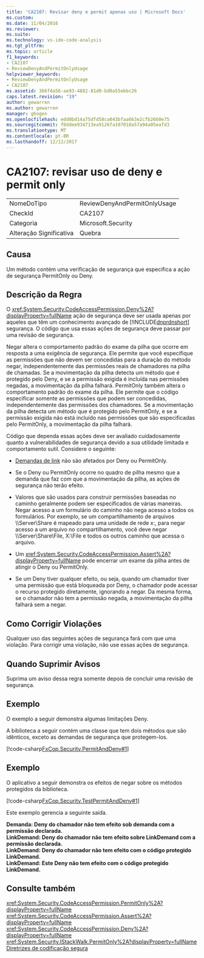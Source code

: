 ```yaml
---
title: 'CA2107: Revisar deny e permit apenas uso | Microsoft Docs'
ms.custom: 
ms.date: 11/04/2016
ms.reviewer: 
ms.suite: 
ms.technology: vs-ide-code-analysis
ms.tgt_pltfrm: 
ms.topic: article
f1_keywords:
- CA2107
- ReviewDenyAndPermitOnlyUsage
helpviewer_keywords:
- ReviewDenyAndPermitOnlyUsage
- CA2107
ms.assetid: 366f4a56-ae93-4882-81d0-bd0a55ebbc26
caps.latest.revision: "19"
author: gewarren
ms.author: gewarren
manager: ghogen
ms.openlocfilehash: edd0bd14a75dfd58ca043bfaa663e2cfb2660e75
ms.sourcegitcommit: f0ddee934713ea9126fa107018a57a94a05eafd3
ms.translationtype: MT
ms.contentlocale: pt-BR
ms.lasthandoff: 12/12/2017
---
```

# <a name="ca2107-review-deny-and-permit-only-usage"></a>CA2107: revisar uso de deny e permit only
|||  
|-|-|  
|NomeDoTipo|ReviewDenyAndPermitOnlyUsage|  
|CheckId|CA2107|  
|Categoria|Microsoft.Security|  
|Alteração Significativa|Quebra|  
  
## <a name="cause"></a>Causa  
 Um método contém uma verificação de segurança que especifica a ação de segurança PermitOnly ou Deny.  
  
## <a name="rule-description"></a>Descrição da Regra  
 O <xref:System.Security.CodeAccessPermission.Deny%2A?displayProperty=fullName> ação de segurança deve ser usada apenas por aqueles que têm um conhecimento avançado de [!INCLUDE[dnprdnshort](../code-quality/includes/dnprdnshort_md.md)] segurança. O código que usa essas ações de segurança deve passar por uma revisão de segurança.  
  
 Negar altera o comportamento padrão do exame da pilha que ocorre em resposta a uma exigência de segurança. Ele permite que você especifique as permissões que não devem ser concedidas para a duração do método negar, independentemente das permissões reais de chamadores na pilha de chamadas. Se a movimentação da pilha detecta um método que é protegido pelo Deny, e se a permissão exigida é incluída nas permissões negadas, a movimentação da pilha falhará. PermitOnly também altera o comportamento padrão do exame da pilha. Ele permite que o código especificar somente as permissões que podem ser concedidas, independentemente das permissões dos chamadores. Se a movimentação da pilha detecta um método que é protegido pelo PermitOnly, e se a permissão exigida não está incluído nas permissões que são especificadas pelo PermitOnly, a movimentação da pilha falhará.  
  
 Código que dependa essas ações deve ser avaliado cuidadosamente quanto a vulnerabilidades de segurança devido a sua utilidade limitada e comportamento sutil. Considere o seguinte:  
  
-   [Demandas de link](/dotnet/framework/misc/link-demands) não são afetados por Deny ou PermitOnly.  
  
-   Se o Deny ou PermitOnly ocorre no quadro de pilha mesmo que a demanda que faz com que a movimentação da pilha, as ações de segurança não terão efeito.  
  
-   Valores que são usados para construir permissões baseadas no caminho geralmente podem ser especificados de várias maneiras. Negar acesso a um formulário do caminho não nega acesso a todos os formulários. Por exemplo, se um compartilhamento de arquivos \\\Server\Share é mapeado para uma unidade de rede x:, para negar acesso a um arquivo no compartilhamento, você deve negar \\\Server\Share\File, X:\File e todos os outros caminho que acessa o arquivo.  
  
-   Um <xref:System.Security.CodeAccessPermission.Assert%2A?displayProperty=fullName> pode encerrar um exame da pilha antes de atingir o Deny ou PermitOnly.  
  
-   Se um Deny tiver qualquer efeito, ou seja, quando um chamador tiver uma permissão que está bloqueada por Deny, o chamador pode acessar o recurso protegido diretamente, ignorando a negar. Da mesma forma, se o chamador não tem a permissão negada, a movimentação da pilha falhará sem a negar.  
  
## <a name="how-to-fix-violations"></a>Como Corrigir Violações  
 Qualquer uso das seguintes ações de segurança fará com que uma violação. Para corrigir uma violação, não use essas ações de segurança.  
  
## <a name="when-to-suppress-warnings"></a>Quando Suprimir Avisos  
 Suprima um aviso dessa regra somente depois de concluir uma revisão de segurança.  
  
## <a name="example"></a>Exemplo  
 O exemplo a seguir demonstra algumas limitações Deny.  
  
 A biblioteca a seguir contém uma classe que tem dois métodos que são idênticos, exceto as demandas de segurança que protegem-los.  
  
 [!code-csharp[FxCop.Security.PermitAndDeny#1](../code-quality/codesnippet/CSharp/ca2107-review-deny-and-permit-only-usage_1.cs)]  
  
## <a name="example"></a>Exemplo  
 O aplicativo a seguir demonstra os efeitos de negar sobre os métodos protegidos da biblioteca.  
  
 [!code-csharp[FxCop.Security.TestPermitAndDeny#1](../code-quality/codesnippet/CSharp/ca2107-review-deny-and-permit-only-usage_2.cs)]  
  
 Este exemplo gerencia a seguinte saída.  
  
 **Demanda: Deny do chamador não tem efeito sob demanda com a permissão declarada.**  
**LinkDemand: Deny do chamador não tem efeito sobre LinkDemand com a permissão declarada.**  
**LinkDemand: Deny do chamador não tem efeito com o código protegido LinkDemand.**  
**LinkDemand: Este Deny não tem efeito com o código protegido LinkDemand.**   
## <a name="see-also"></a>Consulte também  
 <xref:System.Security.CodeAccessPermission.PermitOnly%2A?displayProperty=fullName>   
 <xref:System.Security.CodeAccessPermission.Assert%2A?displayProperty=fullName>   
 <xref:System.Security.CodeAccessPermission.Deny%2A?displayProperty=fullName>   
 <xref:System.Security.IStackWalk.PermitOnly%2A?displayProperty=fullName>   
 [Diretrizes de codificação segura](/dotnet/standard/security/secure-coding-guidelines)   

